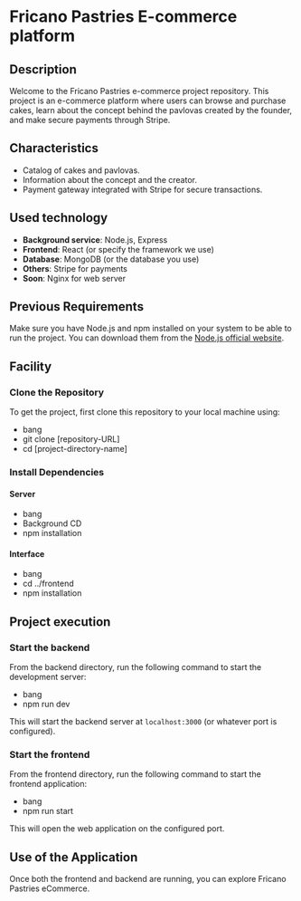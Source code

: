 # Fricano Pastries E-commerce platform

## Description
Welcome to the Fricano Pastries e-commerce project repository. This project is an e-commerce platform where users can browse and purchase cakes, learn about the concept behind the pavlovas created by the founder, and make secure payments through Stripe.

## Characteristics
- Catalog of cakes and pavlovas.
- Information about the concept and the creator.
- Payment gateway integrated with Stripe for secure transactions.

## Used technology
- **Background service**: Node.js, Express
- **Frontend**: React (or specify the framework we use)
- **Database**: MongoDB (or the database you use)
- **Others**: Stripe for payments
- **Soon**: Nginx for web server

## Previous Requirements
Make sure you have Node.js and npm installed on your system to be able to run the project. You can download them from the [Node.js official website](https://nodejs.org/).

## Facility

### Clone the Repository
To get the project, first clone this repository to your local machine using:
- bang
- git clone [repository-URL]
- cd [project-directory-name]

### Install Dependencies

#### Server
- bang
- Background CD
- npm installation

#### Interface

- bang
- cd ../frontend
- npm installation

## Project execution

### Start the backend
From the backend directory, run the following command to start the development server:
- bang
- npm run dev

This will start the backend server at `localhost:3000` (or whatever port is configured).

### Start the frontend
From the frontend directory, run the following command to start the frontend application:
- bang
- npm run start

This will open the web application on the configured port.

## Use of the Application
Once both the frontend and backend are running, you can explore Fricano Pastries eCommerce.

